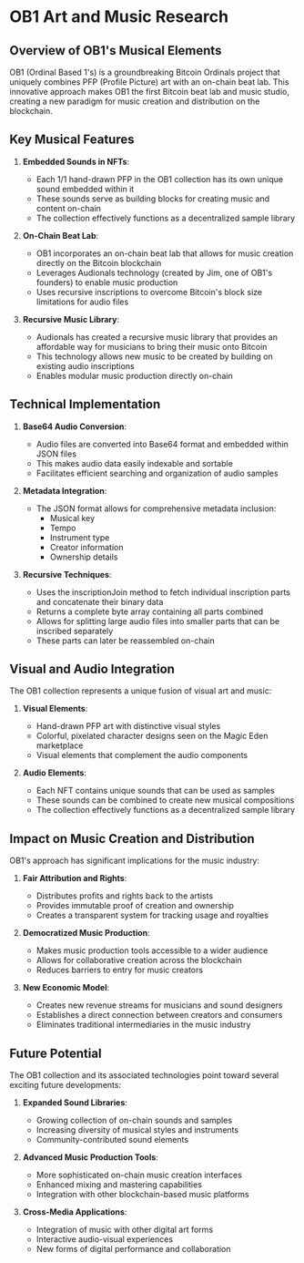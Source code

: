 # OB1 Art and Music Research

## Overview of OB1's Musical Elements

OB1 (Ordinal Based 1's) is a groundbreaking Bitcoin Ordinals project that uniquely combines PFP (Profile Picture) art with an on-chain beat lab. This innovative approach makes OB1 the first Bitcoin beat lab and music studio, creating a new paradigm for music creation and distribution on the blockchain.

## Key Musical Features

1. **Embedded Sounds in NFTs**:
   - Each 1/1 hand-drawn PFP in the OB1 collection has its own unique sound embedded within it
   - These sounds serve as building blocks for creating music and content on-chain
   - The collection effectively functions as a decentralized sample library

2. **On-Chain Beat Lab**:
   - OB1 incorporates an on-chain beat lab that allows for music creation directly on the Bitcoin blockchain
   - Leverages Audionals technology (created by Jim, one of OB1's founders) to enable music production
   - Uses recursive inscriptions to overcome Bitcoin's block size limitations for audio files

3. **Recursive Music Library**:
   - Audionals has created a recursive music library that provides an affordable way for musicians to bring their music onto Bitcoin
   - This technology allows new music to be created by building on existing audio inscriptions
   - Enables modular music production directly on-chain

## Technical Implementation

1. **Base64 Audio Conversion**:
   - Audio files are converted into Base64 format and embedded within JSON files
   - This makes audio data easily indexable and sortable
   - Facilitates efficient searching and organization of audio samples

2. **Metadata Integration**:
   - The JSON format allows for comprehensive metadata inclusion:
     - Musical key
     - Tempo
     - Instrument type
     - Creator information
     - Ownership details

3. **Recursive Techniques**:
   - Uses the inscriptionJoin method to fetch individual inscription parts and concatenate their binary data
   - Returns a complete byte array containing all parts combined
   - Allows for splitting large audio files into smaller parts that can be inscribed separately
   - These parts can later be reassembled on-chain

## Visual and Audio Integration

The OB1 collection represents a unique fusion of visual art and music:

1. **Visual Elements**:
   - Hand-drawn PFP art with distinctive visual styles
   - Colorful, pixelated character designs seen on the Magic Eden marketplace
   - Visual elements that complement the audio components

2. **Audio Elements**:
   - Each NFT contains unique sounds that can be used as samples
   - These sounds can be combined to create new musical compositions
   - The collection effectively functions as a decentralized sample library

## Impact on Music Creation and Distribution

OB1's approach has significant implications for the music industry:

1. **Fair Attribution and Rights**:
   - Distributes profits and rights back to the artists
   - Provides immutable proof of creation and ownership
   - Creates a transparent system for tracking usage and royalties

2. **Democratized Music Production**:
   - Makes music production tools accessible to a wider audience
   - Allows for collaborative creation across the blockchain
   - Reduces barriers to entry for music creators

3. **New Economic Model**:
   - Creates new revenue streams for musicians and sound designers
   - Establishes a direct connection between creators and consumers
   - Eliminates traditional intermediaries in the music industry

## Future Potential

The OB1 collection and its associated technologies point toward several exciting future developments:

1. **Expanded Sound Libraries**:
   - Growing collection of on-chain sounds and samples
   - Increasing diversity of musical styles and instruments
   - Community-contributed sound elements

2. **Advanced Music Production Tools**:
   - More sophisticated on-chain music creation interfaces
   - Enhanced mixing and mastering capabilities
   - Integration with other blockchain-based music platforms

3. **Cross-Media Applications**:
   - Integration of music with other digital art forms
   - Interactive audio-visual experiences
   - New forms of digital performance and collaboration
